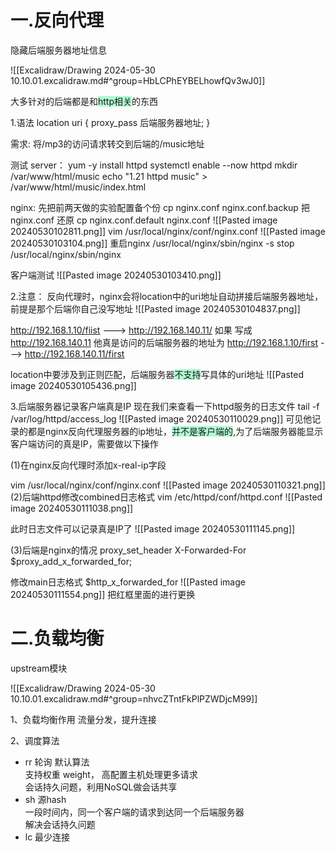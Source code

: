 # 一.反向代理

隐藏后端服务器地址信息

![[Excalidraw/Drawing 2024-05-30 10.10.01.excalidraw.md#^group=HbLCPhEYBELhowfQv3wJ0]]

大多针对的后端都是和<span style="background:#affad1">http相关</span>的东西

1.语法
location uri { proxy_pass 后端服务器地址; }

需求: 将/mp3的访问请求转交到后端的/music地址

测试
server：
yum -y install httpd
systemctl enable --now httpd
mkdir /var/www/html/music
echo "1.21 httpd music" > /var/www/html/music/index.html

nginx:
先把前两天做的实验配置备个份
cp nginx.conf nginx.conf.backup
把 nginx.conf 还原
cp nginx.conf.default nginx.conf
![[Pasted image 20240530102811.png]]
vim /usr/local/nginx/conf/nginx.conf
![[Pasted image 20240530103104.png]]
重启nginx
/usr/local/nginx/sbin/nginx -s stop
/usr/local/nginx/sbin/nginx

客户端测试
![[Pasted image 20240530103410.png]]

2.注意：
反向代理时，nginx会将location中的uri地址自动拼接后端服务器地址，前提是那个后端你自己没写地址
![[Pasted image 20240530104837.png]]

http://192.168.1.10/fiist --->  http://192.168.140.11/
如果 写成 http://192.168.140.11 他真是访问的后端服务器的地址为
http://192.168.1.10/first --->  http://192.168.140.11/first 

location中要涉及到正则匹配，后端服务器<span style="background:#affad1">不支持</span>写具体的uri地址
![[Pasted image 20240530105436.png]]



3.后端服务器记录客户端真是IP
现在我们来查看一下httpd服务的日志文件
tail -f /var/log/httpd/access_log
![[Pasted image 20240530110029.png]]
可见他记录的都是nginx反向代理服务器的ip地址，<span style="background:#affad1">并不是客户端的</span>,为了后端服务器能显示客户端访问的真是IP，需要做以下操作

(1)在nginx反向代理时添加x-real-ip字段

vim /usr/local/nginx/conf/nginx.conf
![[Pasted image 20240530110321.png]]
(2)后端httpd修改combined日志格式
vim /etc/httpd/conf/httpd.conf
![[Pasted image 20240530111038.png]]

此时日志文件可以记录真是IP了
![[Pasted image 20240530111145.png]]

(3)后端是nginx的情况
proxy_set_header X-Forwarded-For  $proxy_add_x_forwarded_for;

修改main日志格式
$http_x_forwarded_for
![[Pasted image 20240530111554.png]]
把红框里面的进行更换



# 二.负载均衡

upstream模块

![[Excalidraw/Drawing 2024-05-30 10.10.01.excalidraw.md#^group=nhvcZTntFkPlPZWDjcM99]]



1、负载均衡作用
流量分发，提升连接

2、调度算法
- rr 轮询 默认算法  
    支持权重 weight， 高配置主机处理更多请求  
    会话持久问题，利用NoSQL做会话共享
- sh 源hash  
    一段时间内，同一个客户端的请求到达同一个后端服务器  
    解决会话持久问题
- lc 最少连接
